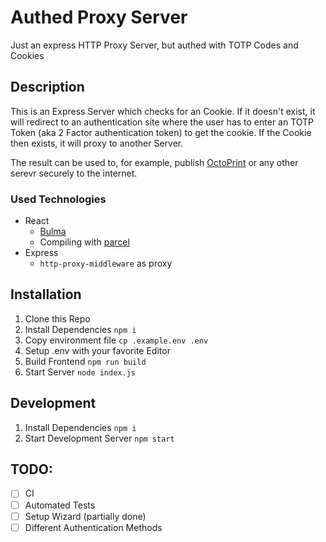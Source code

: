 # Authed Proxy Server

Just an express HTTP Proxy Server, but authed with TOTP Codes and Cookies

## Description

This is an Express Server which checks for an Cookie. If it doesn't exist, it will redirect to an authentication site where the user has to enter an TOTP Token (aka 2 Factor authentication token) to get the cookie. If the Cookie then exists, it will proxy to another Server.

The result can be used to, for example, publish [OctoPrint](https://github.com/OctoPrint/OctoPrint) or any other serevr securely to the internet.

### Used Technologies

- React
  - [Bulma](https://bulma.io/)
  - Compiling with [parcel](https://parceljs.org/)
- Express
  - `http-proxy-middleware` as proxy

## Installation

1. Clone this Repo
2. Install Dependencies `npm i`
3. Copy environment file `cp .example.env .env`
4. Setup .env with your favorite Editor
5. Build Frontend `npm run build`
6. Start Server `node index.js`

## Development

1. Install Dependencies `npm i`
2. Start Development Server `npm start`

## TODO:

- [ ] CI
- [ ] Automated Tests
- [ ] Setup Wizard (partially done)
- [ ] Different Authentication Methods
